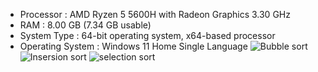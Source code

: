 * Processor : AMD Ryzen 5 5600H with Radeon Graphics            3.30 GHz
* RAM : 8.00 GB (7.34 GB usable)
* System Type : 64-bit operating system, x64-based processor
* Operating System : Windows 11 Home Single Language
   ![Bubble sort](https://github.com/user-attachments/assets/46389141-c7e5-46dc-9ea0-e4701f0011be)
 ![Insersion sort](https://github.com/user-attachments/assets/f89287af-d625-42cc-ad2a-e62a2b58fde8)
![selection sort](https://github.com/user-attachments/assets/31989972-a493-4654-94a7-8f706cd2ab4a)

